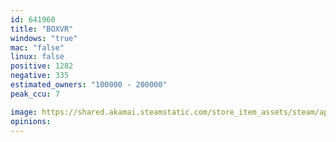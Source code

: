 ```yaml
---
id: 641960
title: "BOXVR"
windows: "true"
mac: "false"
linux: false
positive: 1282
negative: 335
estimated_owners: "100000 - 200000"
peak_ccu: 7

image: https://shared.akamai.steamstatic.com/store_item_assets/steam/apps/641960/header.jpg?t=1647099948
opinions:
---
```

